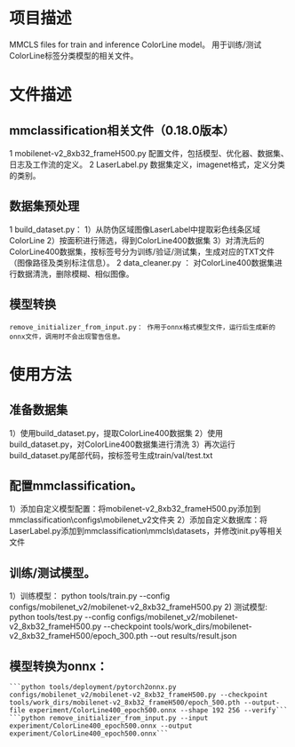 # 项目描述
MMCLS files for train and inference ColorLine model。
用于训练/测试ColorLine标签分类模型的相关文件。

# 文件描述
## mmclassification相关文件（0.18.0版本）
1 mobilenet-v2_8xb32_frameH500.py
  配置文件，包括模型、优化器、数据集、日志及工作流的定义。
2 LaserLabel.py
  数据集定义，imagenet格式，定义分类的类别。
  
## 数据集预处理
  1 build_dataset.py： 
    1）从防伪区域图像LaserLabel中提取彩色线条区域ColorLine
    2）按面积进行筛选，得到ColorLine400数据集
    3）对清洗后的ColorLine400数据集，按标签号分为训练/验证/测试集，生成对应的TXT文件（图像路径及类别标注信息）。
  2 data_cleaner.py ： 
  对ColorLine400数据集进行数据清洗，删除模糊、相似图像。
## 模型转换
  ```remove_initializer_from_input.py： 作用于onnx格式模型文件，运行后生成新的onnx文件，调用时不会出现警告信息。```

# 使用方法
## 准备数据集
  1）使用build_dataset.py，提取ColorLine400数据集
  2）使用build_dataset.py，对ColorLine400数据集进行清洗
  3）再次运行build_dataset.py尾部代码，按标签号生成train/val/test.txt
## 配置mmclassification。
  1）添加自定义模型配置：将mobilenet-v2_8xb32_frameH500.py添加到mmclassification\configs\mobilenet_v2文件夹
  2）添加自定义数据库：将LaserLabel.py添加到mmclassification\mmcls\datasets，并修改init.py等相关文件
## 训练/测试模型。
  1）训练模型：
     python tools/train.py --config configs/mobilenet_v2/mobilenet-v2_8xb32_frameH500.py
  2) 测试模型:
     python tools/test.py --config configs/mobilenet_v2/mobilenet-v2_8xb32_frameH500.py --checkpoint tools/work_dirs/mobilenet-v2_8xb32_frameH500/epoch_300.pth --out results/result.json
## 模型转换为onnx：
    ```python tools/deployment/pytorch2onnx.py configs/mobilenet_v2/mobilenet-v2_8xb32_frameH500.py --checkpoint tools/work_dirs/mobilenet-v2_8xb32_frameH500/epoch_500.pth --output-file experiment/ColorLine400_epoch500.onnx --shape 192 256 --verify```
    ```python remove_initializer_from_input.py --input experiment/ColorLine400_epoch500.onnx --output experiment/ColorLine400_epoch500.onnx```





